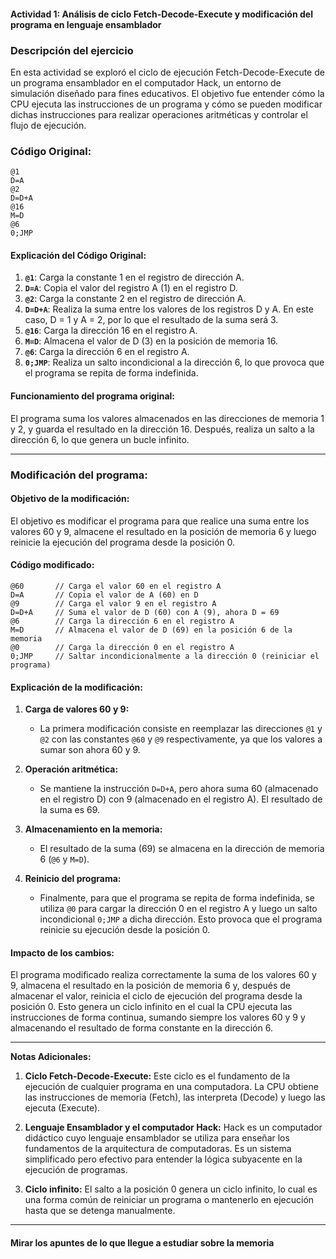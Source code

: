#### Actividad 1: Análisis de ciclo Fetch-Decode-Execute y modificación del programa en lenguaje ensamblador

### **Descripción del ejercicio**

En esta actividad se exploró el ciclo de ejecución Fetch-Decode-Execute de un programa ensamblador en el computador Hack, un entorno de simulación diseñado para fines educativos. El objetivo fue entender cómo la CPU ejecuta las instrucciones de un programa y cómo se pueden modificar dichas instrucciones para realizar operaciones aritméticas y controlar el flujo de ejecución.

### **Código Original:**
```assembly
@1 
D=A 
@2 
D=D+A 
@16 
M=D 
@6 
0;JMP
```

#### **Explicación del Código Original:**

1. **`@1`**: Carga la constante 1 en el registro de dirección A.
2. **`D=A`**: Copia el valor del registro A (1) en el registro D.
3. **`@2`**: Carga la constante 2 en el registro de dirección A.
4. **`D=D+A`**: Realiza la suma entre los valores de los registros D y A. En este caso, D = 1 y A = 2, por lo que el resultado de la suma será 3.
5. **`@16`**: Carga la dirección 16 en el registro A.
6. **`M=D`**: Almacena el valor de D (3) en la posición de memoria 16.
7. **`@6`**: Carga la dirección 6 en el registro A.
8. **`0;JMP`**: Realiza un salto incondicional a la dirección 6, lo que provoca que el programa se repita de forma indefinida.

#### **Funcionamiento del programa original:**
El programa suma los valores almacenados en las direcciones de memoria 1 y 2, y guarda el resultado en la dirección 16. Después, realiza un salto a la dirección 6, lo que genera un bucle infinito.

---

### **Modificación del programa:**

#### **Objetivo de la modificación:**
El objetivo es modificar el programa para que realice una suma entre los valores 60 y 9, almacene el resultado en la posición de memoria 6 y luego reinicie la ejecución del programa desde la posición 0.

#### **Código modificado:**
```assembly
@60       // Carga el valor 60 en el registro A
D=A       // Copia el valor de A (60) en D
@9        // Carga el valor 9 en el registro A
D=D+A     // Suma el valor de D (60) con A (9), ahora D = 69
@6        // Carga la dirección 6 en el registro A
M=D       // Almacena el valor de D (69) en la posición 6 de la memoria
@0        // Carga la dirección 0 en el registro A
0;JMP     // Saltar incondicionalmente a la dirección 0 (reiniciar el programa)
```

#### **Explicación de la modificación:**

1. **Carga de valores 60 y 9:**
   - La primera modificación consiste en reemplazar las direcciones `@1` y `@2` con las constantes `@60` y `@9` respectivamente, ya que los valores a sumar son ahora 60 y 9.
   
2. **Operación aritmética:**
   - Se mantiene la instrucción `D=D+A`, pero ahora suma 60 (almacenado en el registro D) con 9 (almacenado en el registro A). El resultado de la suma es 69.

3. **Almacenamiento en la memoria:**
   - El resultado de la suma (69) se almacena en la dirección de memoria 6 (`@6` y `M=D`).

4. **Reinicio del programa:**
   - Finalmente, para que el programa se repita de forma indefinida, se utiliza `@0` para cargar la dirección 0 en el registro A y luego un salto incondicional `0;JMP` a dicha dirección. Esto provoca que el programa reinicie su ejecución desde la posición 0.

#### **Impacto de los cambios:**
El programa modificado realiza correctamente la suma de los valores 60 y 9, almacena el resultado en la posición de memoria 6 y, después de almacenar el valor, reinicia el ciclo de ejecución del programa desde la posición 0. Esto genera un ciclo infinito en el cual la CPU ejecuta las instrucciones de forma continua, sumando siempre los valores 60 y 9 y almacenando el resultado de forma constante en la dirección 6.

---

**Notas Adicionales:**

1. **Ciclo Fetch-Decode-Execute:** Este ciclo es el fundamento de la ejecución de cualquier programa en una computadora. La CPU obtiene las instrucciones de memoria (Fetch), las interpreta (Decode) y luego las ejecuta (Execute).
   
2. **Lenguaje Ensamblador y el computador Hack:** Hack es un computador didáctico cuyo lenguaje ensamblador se utiliza para enseñar los fundamentos de la arquitectura de computadoras. Es un sistema simplificado pero efectivo para entender la lógica subyacente en la ejecución de programas.

3. **Ciclo infinito:** El salto a la posición 0 genera un ciclo infinito, lo cual es una forma común de reiniciar un programa o mantenerlo en ejecución hasta que se detenga manualmente.

---

#### Mirar los apuntes de lo que llegue a estudiar sobre la memoria
